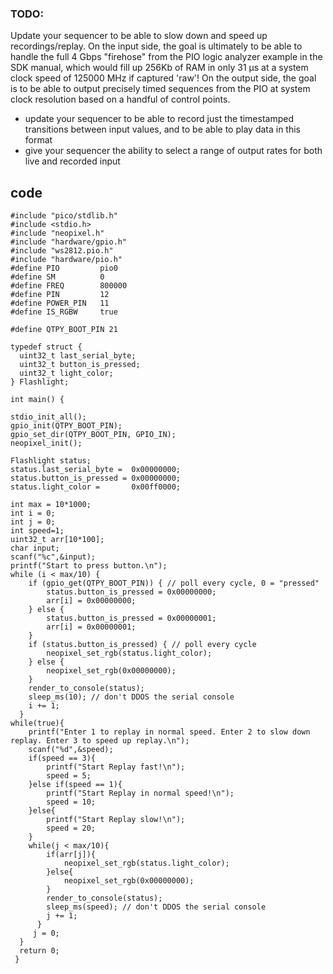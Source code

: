 ### TODO:

Update your sequencer to be able to slow down and speed up recordings/replay. On the input side, the goal is ultimately to be able to handle the full 4 Gbps "firehose" from the PIO logic analyzer example in the SDK manual, which would fill up 256Kb of RAM in only 31 µs at a system clock speed of 125000 MHz if captured 'raw'! On the output side, the goal is to be able to output precisely timed sequences from the PIO at system clock resolution based on a handful of control points.

- update your sequencer to be able to record just the timestamped transitions between input values, and to be able to play data in this format
- give your sequencer the ability to select a range of output rates for both live and recorded input


## code
    #include "pico/stdlib.h"
    #include <stdio.h>
    #include "neopixel.h"
    #include "hardware/gpio.h"
    #include "ws2812.pio.h"
    #include "hardware/pio.h"
    #define PIO         pio0
    #define SM          0
    #define FREQ        800000
    #define PIN         12
    #define POWER_PIN   11
    #define IS_RGBW     true  

    #define QTPY_BOOT_PIN 21

    typedef struct {
      uint32_t last_serial_byte;
      uint32_t button_is_pressed;
      uint32_t light_color;
    } Flashlight; 
    
    int main() {

    stdio_init_all();
    gpio_init(QTPY_BOOT_PIN);
    gpio_set_dir(QTPY_BOOT_PIN, GPIO_IN);
    neopixel_init();

    Flashlight status;
    status.last_serial_byte =  0x00000000;
    status.button_is_pressed = 0x00000000;
    status.light_color =       0x00ff0000;

    int max = 10*1000;
    int i = 0;
    int j = 0;
    int speed=1;
    uint32_t arr[10*100];
    char input;
    scanf("%c",&input);
    printf("Start to press button.\n");
    while (i < max/10) {
        if (gpio_get(QTPY_BOOT_PIN)) { // poll every cycle, 0 = "pressed"
            status.button_is_pressed = 0x00000000;
            arr[i] = 0x00000000;
        } else {
            status.button_is_pressed = 0x00000001;
            arr[i] = 0x00000001;
        }
        if (status.button_is_pressed) { // poll every cycle
            neopixel_set_rgb(status.light_color);
        } else {
            neopixel_set_rgb(0x00000000);
        }
        render_to_console(status);
        sleep_ms(10); // don't DDOS the serial console
        i += 1;
      }
    while(true){
        printf("Enter 1 to replay in normal speed. Enter 2 to slow down replay. Enter 3 to speed up replay.\n");
        scanf("%d",&speed);
        if(speed == 3){
            printf("Start Replay fast!\n");
            speed = 5;
        }else if(speed == 1){
            printf("Start Replay in normal speed!\n");
            speed = 10;
        }else{
            printf("Start Replay slow!\n");
            speed = 20;
        }
        while(j < max/10){
            if(arr[j]){
                neopixel_set_rgb(status.light_color);
            }else{
                neopixel_set_rgb(0x00000000);
            }
            render_to_console(status);
            sleep_ms(speed); // don't DDOS the serial console
            j += 1;
          }
         j = 0;
      }
      return 0;
     }
